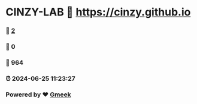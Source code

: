 # CINZY-LAB :link: https://cinzy.github.io 
### :page_facing_up: [2](https://cinzy.github.io/tag.html) 
### :speech_balloon: 0 
### :hibiscus: 964 
### :alarm_clock: 2024-06-25 11:23:27 
### Powered by :heart: [Gmeek](https://github.com/Meekdai/Gmeek)
